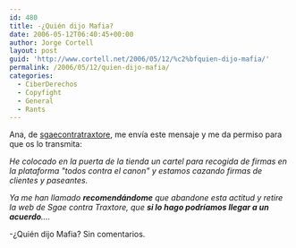 ```yaml
---
id: 480
title: -¿Quién dijo Mafia?
date: 2006-05-12T06:40:45+00:00
author: Jorge Cortell
layout: post
guid: 'http://www.cortell.net/2006/05/12/%c2%bfquien-dijo-mafia/'
permalink: /2006/05/12/quien-dijo-mafia/
categories:
  - CiberDerechos
  - Copyfight
  - General
  - Rants
---
```

Ana, de <a target="_blank" title="Traxtore" href="http://www.sgaecontratraxtore.com/">sgaecontratraxtore</a>, me enví­a este mensaje y me da permiso para que os lo transmita:

_He colocado en la puerta de la tienda un cartel para recogida de firmas en la plataforma "todos contra el canon" y estamos cazando firmas de clientes y paseantes._

_Ya me han llamado_ _**recomendándome** que abandone esta actitud y retire la web de Sgae contra Traxtore, que_ _**si lo hago podrí­amos llegar a un acuerdo**...._

-¿Quién dijo Mafia? Sin comentarios.